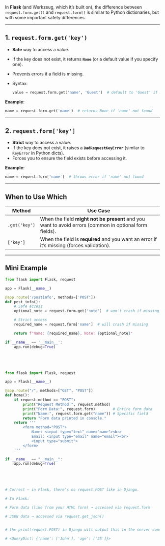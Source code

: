 



In **Flask** (and Werkzeug, which it’s built on), the difference between
`request.form.get()` and `request.form[]` is similar to Python dictionaries, but with some important safety differences.

---

## **1. `request.form.get('key')`**

* **Safe** way to access a value.
* If the key does not exist, it returns **`None`** (or a default value if you specify one).
* Prevents errors if a field is missing.
* Syntax:

  ```python
  value = request.form.get('name', 'Guest')  # default to 'Guest' if missing
  ```

**Example:**

```python
name = request.form.get('name')  # returns None if 'name' not found
```

---

## **2. `request.form['key']`**

* **Strict** way to access a value.
* If the key does not exist, it raises a **`BadRequestKeyError`** (similar to `KeyError` in Python dicts).
* Forces you to ensure the field exists before accessing it.

**Example:**

```python
name = request.form['name']  # throws error if 'name' not found
```

---

## **When to Use Which**

| Method        | Use Case                                                                                               |
| ------------- | ------------------------------------------------------------------------------------------------------ |
| `.get('key')` | When the field **might not be present** and you want to avoid errors (common in optional form fields). |
| `['key']`     | When the field is **required** and you want an error if it’s missing (forces validation).              |

---

## **Mini Example**

```python
from flask import Flask, request

app = Flask(__name__)

@app.route('/postinfo', methods=['POST'])
def post_info():
    # Safe access
    optional_note = request.form.get('note')  # won't crash if missing

    # Strict access
    required_name = request.form['name']  # will crash if missing

    return f"Name: {required_name}, Note: {optional_note}"

if __name__ == '__main__':
    app.run(debug=True)





from flask import Flask, request

app = Flask(__name__)

@app.route("/", methods=["GET", "POST"])
def home():
    if request.method == "POST":
        print("Request Method:", request.method)
        print("Form Data:", request.form)        # Entire form data
        print("Name:", request.form.get("name")) # Specific field
        return "Form data printed in console."
    return '''
        <form method="POST">
            Name: <input type="text" name="name"><br>
            Email: <input type="email" name="email"><br>
            <input type="submit">
        </form>
    '''

if __name__ == "__main__":
    app.run(debug=True)





# Correct — in Flask, there’s no request.POST like in Django.

# In Flask:

# Form data (like from your HTML form) → accessed via request.form

# JSON data → accessed via request.get_json()


# the print(request.POST) in Django will output this in the server console:

# <QueryDict: {'name': ['John'], 'age': ['25']}>